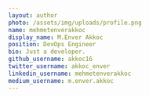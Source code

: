 ```yaml
---
layout: author
photo: /assets/img/uploads/profile.png
name: mehmetenverakkoc
display_name: M.Enver Akkoc
position: DevOps Engineer
bio: Just a developer.
github_username: akkoc16
twitter_username: akkoc_enver
linkedin_username: mehmetenverakkoc
medium_username: m.enver.akkoc
---
```


